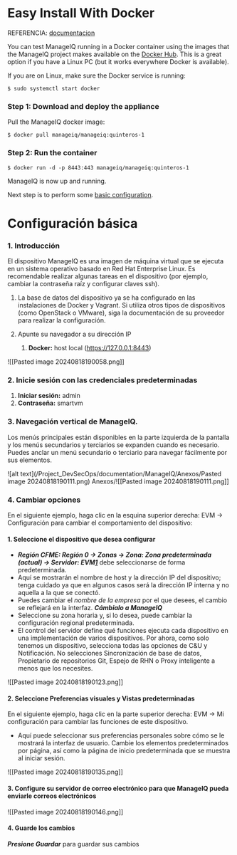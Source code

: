 # Easy Install With Docker

REFERENCIA: [documentacion](https://www.manageiq.org/docs/get-started/basic-configuration)

You can test ManageIQ running in a Docker container using the images that the ManageIQ project makes available on the [Docker Hub](https://hub.docker.com/r/manageiq). This is a great option if you have a Linux PC (but it works everywhere Docker is available).

If you are on Linux, make sure the Docker service is running:

```
$ sudo systemctl start docker
```

### Step 1: Download and deploy the appliance

Pull the ManageIQ docker image:

```
$ docker pull manageiq/manageiq:quinteros-1
```

### Step 2: Run the container

```
$ docker run -d -p 8443:443 manageiq/manageiq:quinteros-1
```

ManageIQ is now up and running.

Next step is to perform some [basic configuration](https://www.manageiq.org/docs/get-started/basic-configuration).

# Configuración básica

### 1. Introducción

El dispositivo ManageIQ es una imagen de máquina virtual que se ejecuta en un sistema operativo basado en Red Hat Enterprise Linux. Es recomendable realizar algunas tareas en el dispositivo (por ejemplo, cambiar la contraseña raíz y configurar claves ssh).

1. La base de datos del dispositivo ya se ha configurado en las instalaciones de Docker y Vagrant. Si utiliza otros tipos de dispositivos (como OpenStack o VMware), siga la documentación de su proveedor para realizar la configuración.
2. Apunte su navegador a su dirección IP
    
    1. **Docker:** host local (https://127.0.0.1:8443)

![[Pasted image 20240818190058.png]]

### 2. Inicie sesión con las credenciales predeterminadas

1. **Iniciar sesión:** admin
2. **Contraseña:** smartvm

### 3. Navegación vertical de ManageIQ.

Los menús principales están disponibles en la parte izquierda de la pantalla y los menús secundarios y terciarios se expanden cuando es necesario. Puedes anclar un menú secundario o terciario para navegar fácilmente por sus elementos.

![alt text](/Project_DevSecOps/documentation/ManageIQ/Anexos/Pasted image 20240818190111.png)
Anexos/![[Pasted image 20240818190111.png]]

### 4. Cambiar opciones

En el siguiente ejemplo, haga clic en la esquina superior derecha: EVM → Configuración para cambiar el comportamiento del dispositivo:

#### 1. Seleccione el dispositivo que desea configurar

- **_Región CFME: Región 0 → Zonas → Zona: Zona predeterminada (actual) → Servidor: EVM[1](actual)_** debe seleccionarse de forma predeterminada.
- Aquí se mostrarán el nombre de host y la dirección IP del dispositivo; tenga cuidado ya que en algunos casos será la dirección IP interna y no aquella a la que se conectó.
- Puedes cambiar el _nombre de la empresa_ por el que desees, el cambio se reflejará en la interfaz. **_Cámbialo a ManageIQ_**
- Seleccione su zona horaria y, si lo desea, puede cambiar la configuración regional predeterminada.
- El control del servidor define qué funciones ejecuta cada dispositivo en una implementación de varios dispositivos. Por ahora, como solo tenemos un dispositivo, selecciona todas las opciones de C&U y Notificación. No selecciones Sincronización de base de datos, Propietario de repositorios Git, Espejo de RHN o Proxy inteligente a menos que los necesites.

![[Pasted image 20240818190123.png]]

#### 2. Seleccione Preferencias visuales y Vistas predeterminadas

En el siguiente ejemplo, haga clic en la parte superior derecha: EVM → Mi configuración para cambiar las funciones de este dispositivo.

- Aquí puede seleccionar sus preferencias personales sobre cómo se le mostrará la interfaz de usuario. Cambie los elementos predeterminados por página, así como la página de inicio predeterminada que se muestra al iniciar sesión.

![[Pasted image 20240818190135.png]]

#### 3. Configure su servidor de correo electrónico para que ManageIQ pueda enviarle correos electrónicos


![[Pasted image 20240818190146.png]]

#### 4. Guarde los cambios

**_Presione Guardar_** para guardar sus cambios


